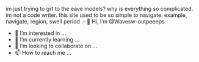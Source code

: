 im just trying to grt to the eave models? why is everything so complicated. im not a code writer. this site used to be so simple to navigate. example, navigate, region, swell period .- 👋 Hi, I’m @Wavesw-outpeeeps
- 👀 I’m interested in ...
- 🌱 I’m currently learning ...
- 💞️ I’m looking to collaborate on ...
- 📫 How to reach me ...

<!---
Wavesw-outpeeeps/Wavesw-outpeeeps is a ✨ special ✨ repository because its `README.md` (this file) appears on your GitHub profile.
You can click the Preview link to take a look at your changes.
--->
